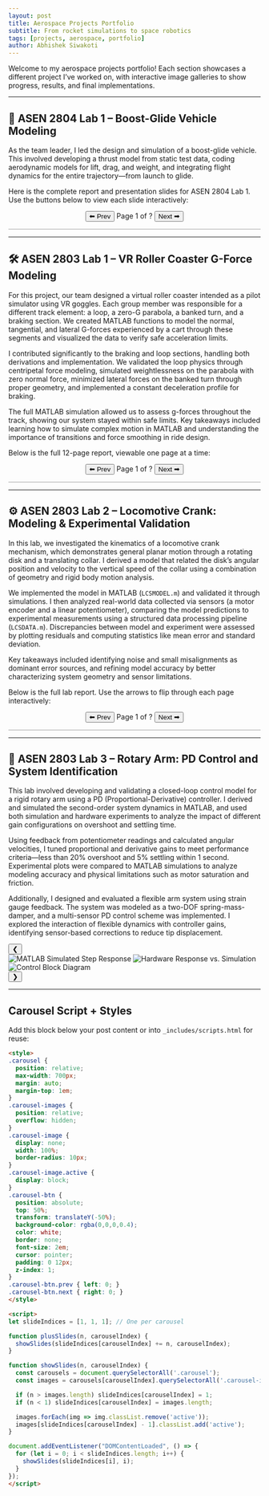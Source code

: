 ```yaml
---
layout: post
title: Aerospace Projects Portfolio
subtitle: From rocket simulations to space robotics
tags: [projects, aerospace, portfolio]
author: Abhishek Siwakoti
---
```


Welcome to my aerospace projects portfolio! Each section showcases a different project I’ve worked on, with interactive image galleries to show progress, results, and final implementations.

---

## 🚀 ASEN 2804 Lab 1 – Boost-Glide Vehicle Modeling

As the team leader, I led the design and simulation of a boost-glide vehicle. This involved developing a thrust model from static test data, coding aerodynamic models for lift, drag, and weight, and integrating flight dynamics for the entire trajectory—from launch to glide.

Here is the complete report and presentation slides for ASEN 2804 Lab 1. Use the buttons below to view each slide interactively:

<div id="pdf3-controls" style="text-align:center; margin-bottom: 1em;">
  <button onclick="prevPDFPage3()">⬅ Prev</button>
  <span>Page <span id="pdf3-page-num">1</span> of <span id="pdf3-page-count">?</span></span>
  <button onclick="nextPDFPage3()">Next ➡</button>
</div>

<canvas id="pdf3-canvas" style="border:1px solid #ccc; display: block; margin: auto;"></canvas>

<script src="https://cdnjs.cloudflare.com/ajax/libs/pdf.js/3.4.120/pdf.min.js"></script>
<script>
  const pdf3Url = '/assets/pdfs/2804_Pres.pdf'; // Make sure filename has no spaces
  let pdf3Doc = null, pdf3PageNum = 1, pdf3Rendering = false, pdf3PendingPage = null;
  const pdf3Canvas = document.getElementById('pdf3-canvas');
  const pdf3Ctx = pdf3Canvas.getContext('2d');
  const pdf3Scale = 1.3;

  pdfjsLib.GlobalWorkerOptions.workerSrc = 'https://cdnjs.cloudflare.com/ajax/libs/pdf.js/3.4.120/pdf.worker.min.js';

  function renderPDF3Page(num) {
    pdf3Rendering = true;
    pdf3Doc.getPage(num).then(function(page) {
      const viewport = page.getViewport({ scale: pdf3Scale });
      pdf3Canvas.height = viewport.height;
      pdf3Canvas.width = viewport.width;

      const renderContext = { canvasContext: pdf3Ctx, viewport: viewport };
      const renderTask = page.render(renderContext);

      renderTask.promise.then(function() {
        pdf3Rendering = false;
        if (pdf3PendingPage !== null) {
          renderPDF3Page(pdf3PendingPage);
          pdf3PendingPage = null;
        }
      });
    });

    document.getElementById('pdf3-page-num').textContent = num;
  }

  function queueRenderPDF3Page(num) {
    if (pdf3Rendering) {
      pdf3PendingPage = num;
    } else {
      renderPDF3Page(num);
    }
  }

  function prevPDFPage3() {
    if (pdf3PageNum <= 1) return;
    pdf3PageNum--;
    queueRenderPDF3Page(pdf3PageNum);
  }

  function nextPDFPage3() {
    if (pdf3PageNum >= pdf3Doc.numPages) return;
    pdf3PageNum++;
    queueRenderPDF3Page(pdf3PageNum);
  }

  pdfjsLib.getDocument(pdf3Url).promise.then(function(pdfDoc_) {
    pdf3Doc = pdfDoc_;
    document.getElementById('pdf3-page-count').textContent = pdf3Doc.numPages;
    renderPDF3Page(pdf3PageNum);
  });
</script>

---

## 🛠️ ASEN 2803 Lab 1 – VR Roller Coaster G-Force Modeling

For this project, our team designed a virtual roller coaster intended as a pilot simulator using VR goggles. Each group member was responsible for a different track element: a loop, a zero-G parabola, a banked turn, and a braking section. We created MATLAB functions to model the normal, tangential, and lateral G-forces experienced by a cart through these segments and visualized the data to verify safe acceleration limits.

I contributed significantly to the braking and loop sections, handling both derivations and implementation. We validated the loop physics through centripetal force modeling, simulated weightlessness on the parabola with zero normal force, minimized lateral forces on the banked turn through proper geometry, and implemented a constant deceleration profile for braking.

The full MATLAB simulation allowed us to assess g-forces throughout the track, showing our system stayed within safe limits. Key takeaways included learning how to simulate complex motion in MATLAB and understanding the importance of transitions and force smoothing in ride design.

Below is the full 12-page report, viewable one page at a time:

<div id="pdf-controls" style="text-align:center; margin-bottom: 1em;">
  <button onclick="prevPDFPage()">⬅ Prev</button>
  <span>Page <span id="pdf-page-num">1</span> of <span id="pdf-page-count">?</span></span>
  <button onclick="nextPDFPage()">Next ➡</button>
</div>

<canvas id="pdf-canvas" style="border:1px solid #ccc; display: block; margin: auto;"></canvas>

<script src="https://cdnjs.cloudflare.com/ajax/libs/pdf.js/3.4.120/pdf.min.js"></script>
<script>
  const url = '/assets/pdfs/2803_Dynamics_Lab_Report.pdf'; // Adjust path if needed
  let pdfDoc = null, pageNum = 1, pageRendering = false, pageNumPending = null;
  const scale = 1.3;
  const canvas = document.getElementById('pdf-canvas');
  const ctx = canvas.getContext('2d');

  pdfjsLib.GlobalWorkerOptions.workerSrc = 'https://cdnjs.cloudflare.com/ajax/libs/pdf.js/3.4.120/pdf.worker.min.js';

  function renderPDFPage(num) {
    pageRendering = true;
    pdfDoc.getPage(num).then(function(page) {
      const viewport = page.getViewport({ scale: scale });
      canvas.height = viewport.height;
      canvas.width = viewport.width;
      const renderContext = { canvasContext: ctx, viewport: viewport };
      const renderTask = page.render(renderContext);
      renderTask.promise.then(function() {
        pageRendering = false;
        if (pageNumPending !== null) {
          renderPDFPage(pageNumPending);
          pageNumPending = null;
        }
      });
    });
    document.getElementById('pdf-page-num').textContent = num;
  }

  function queueRenderPage(num) {
    if (pageRendering) {
      pageNumPending = num;
    } else {
      renderPDFPage(num);
    }
  }

  function prevPDFPage() {
    if (pageNum <= 1) return;
    pageNum--;
    queueRenderPage(pageNum);
  }

  function nextPDFPage() {
    if (pageNum >= pdfDoc.numPages) return;
    pageNum++;
    queueRenderPage(pageNum);
  }

  pdfjsLib.getDocument(url).promise.then(function(pdfDoc_) {
    pdfDoc = pdfDoc_;
    document.getElementById('pdf-page-count').textContent = pdfDoc.numPages;
    renderPDFPage(pageNum);
  });
</script>

---

## ⚙️ ASEN 2803 Lab 2 – Locomotive Crank: Modeling & Experimental Validation

In this lab, we investigated the kinematics of a locomotive crank mechanism, which demonstrates general planar motion through a rotating disk and a translating collar. I derived a model that related the disk’s angular position and velocity to the vertical speed of the collar using a combination of geometry and rigid body motion analysis.

We implemented the model in MATLAB (`LCSMODEL.m`) and validated it through simulations. I then analyzed real-world data collected via sensors (a motor encoder and a linear potentiometer), comparing the model predictions to experimental measurements using a structured data processing pipeline (`LCSDATA.m`). Discrepancies between model and experiment were assessed by plotting residuals and computing statistics like mean error and standard deviation.

Key takeaways included identifying noise and small misalignments as dominant error sources, and refining model accuracy by better characterizing system geometry and sensor limitations.

Below is the full lab report. Use the arrows to flip through each page interactively:

<div id="pdf2-controls" style="text-align:center; margin-bottom: 1em;">
  <button onclick="prevPDFPage2()">⬅ Prev</button>
  <span>Page <span id="pdf2-page-num">1</span> of <span id="pdf2-page-count">?</span></span>
  <button onclick="nextPDFPage2()">Next ➡</button>
</div>

<canvas id="pdf2-canvas" style="border:1px solid #ccc; display: block; margin: auto;"></canvas>

<script src="https://cdnjs.cloudflare.com/ajax/libs/pdf.js/3.4.120/pdf.min.js"></script>
<script>
  const pdf2Url = '/assets/pdfs/ASEN_2803_Lab_2_Locomotive_Crank.pdf'; // Make sure filename has no spaces
  let pdf2Doc = null, pdf2PageNum = 1, pdf2Rendering = false, pdf2PendingPage = null;
  const pdf2Canvas = document.getElementById('pdf2-canvas');
  const pdf2Ctx = pdf2Canvas.getContext('2d');
  const pdf2Scale = 1.3;

  pdfjsLib.GlobalWorkerOptions.workerSrc = 'https://cdnjs.cloudflare.com/ajax/libs/pdf.js/3.4.120/pdf.worker.min.js';

  function renderPDF2Page(num) {
    pdf2Rendering = true;
    pdf2Doc.getPage(num).then(function(page) {
      const viewport = page.getViewport({ scale: pdf2Scale });
      pdf2Canvas.height = viewport.height;
      pdf2Canvas.width = viewport.width;

      const renderContext = { canvasContext: pdf2Ctx, viewport: viewport };
      const renderTask = page.render(renderContext);

      renderTask.promise.then(function() {
        pdf2Rendering = false;
        if (pdf2PendingPage !== null) {
          renderPDF2Page(pdf2PendingPage);
          pdf2PendingPage = null;
        }
      });
    });

    document.getElementById('pdf2-page-num').textContent = num;
  }

  function queueRenderPDF2Page(num) {
    if (pdf2Rendering) {
      pdf2PendingPage = num;
    } else {
      renderPDF2Page(num);
    }
  }

  function prevPDFPage2() {
    if (pdf2PageNum <= 1) return;
    pdf2PageNum--;
    queueRenderPDF2Page(pdf2PageNum);
  }

  function nextPDFPage2() {
    if (pdf2PageNum >= pdf2Doc.numPages) return;
    pdf2PageNum++;
    queueRenderPDF2Page(pdf2PageNum);
  }

  pdfjsLib.getDocument(pdf2Url).promise.then(function(pdfDoc_) {
    pdf2Doc = pdfDoc_;
    document.getElementById('pdf2-page-count').textContent = pdf2Doc.numPages;
    renderPDF2Page(pdf2PageNum);
  });
</script>


---

## 🧪 ASEN 2803 Lab 3 – Rotary Arm: PD Control and System Identification

This lab involved developing and validating a closed-loop control model for a rigid rotary arm using a PD (Proportional-Derivative) controller. I derived and simulated the second-order system dynamics in MATLAB, and used both simulation and hardware experiments to analyze the impact of different gain configurations on overshoot and settling time.

Using feedback from potentiometer readings and calculated angular velocities, I tuned proportional and derivative gains to meet performance criteria—less than 20% overshoot and 5% settling within 1 second. Experimental plots were compared to MATLAB simulations to analyze modeling accuracy and physical limitations such as motor saturation and friction.

Additionally, I designed and evaluated a flexible arm system using strain gauge feedback. The system was modeled as a two-DOF spring-mass-damper, and a multi-sensor PD control scheme was implemented. I explored the interaction of flexible dynamics with controller gains, identifying sensor-based corrections to reduce tip displacement.

<div class="carousel" id="carousel-4">
  <button class="carousel-btn prev" onclick="plusSlides(-1, 3)">&#10094;</button>
  <div class="carousel-images">
    <img src="/assets/img/asen2803_lab3_sim_response.png" class="carousel-image active" alt="MATLAB Simulated Step Response">
    <img src="/assets/img/asen2803_lab3_hardware_response.png" class="carousel-image" alt="Hardware Response vs. Simulation">
    <img src="/assets/img/asen2803_lab3_control_diagram.png" class="carousel-image" alt="Control Block Diagram">
  </div>
  <button class="carousel-btn next" onclick="plusSlides(1, 3)">&#10095;</button>
</div>

---

## Carousel Script + Styles

Add this block below your post content or into `_includes/scripts.html` for reuse:

```html
<style>
.carousel {
  position: relative;
  max-width: 700px;
  margin: auto;
  margin-top: 1em;
}
.carousel-images {
  position: relative;
  overflow: hidden;
}
.carousel-image {
  display: none;
  width: 100%;
  border-radius: 10px;
}
.carousel-image.active {
  display: block;
}
.carousel-btn {
  position: absolute;
  top: 50%;
  transform: translateY(-50%);
  background-color: rgba(0,0,0,0.4);
  color: white;
  border: none;
  font-size: 2em;
  cursor: pointer;
  padding: 0 12px;
  z-index: 1;
}
.carousel-btn.prev { left: 0; }
.carousel-btn.next { right: 0; }
</style>

<script>
let slideIndices = [1, 1, 1]; // One per carousel

function plusSlides(n, carouselIndex) {
  showSlides(slideIndices[carouselIndex] += n, carouselIndex);
}

function showSlides(n, carouselIndex) {
  const carousels = document.querySelectorAll('.carousel');
  const images = carousels[carouselIndex].querySelectorAll('.carousel-image');

  if (n > images.length) slideIndices[carouselIndex] = 1;
  if (n < 1) slideIndices[carouselIndex] = images.length;

  images.forEach(img => img.classList.remove('active'));
  images[slideIndices[carouselIndex] - 1].classList.add('active');
}

document.addEventListener("DOMContentLoaded", () => {
  for (let i = 0; i < slideIndices.length; i++) {
    showSlides(slideIndices[i], i);
  }
});
</script>
